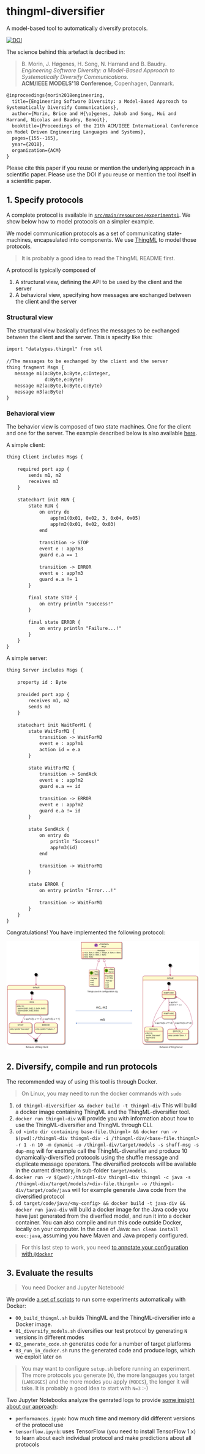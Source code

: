 # thingml-diversifier

A model-based tool to automatically diversify protocols.

[![DOI](https://zenodo.org/badge/118929049.svg)](https://zenodo.org/badge/latestdoi/118929049)

The science behind this artefact is decribed in:

> B. Morin, J. Høgenes, H. Song, N. Harrand and B. Baudry.<br/>*Engineering Software Diversity: a Model-Based Approach to Systematically Diversify Communications.*<br/>**ACM/IEEE MODELS'18 Conference**, Copenhagen, Danmark.<br/>

```
@inproceedings{morin2018engineering,
  title={Engineering Software Diversity: a Model-Based Approach to Systematically Diversify Communications},
  author={Morin, Brice and H{\o}genes, Jakob and Song, Hui and Harrand, Nicolas and Baudry, Benoit},
  booktitle={Proceedings of the 21th ACM/IEEE International Conference on Model Driven Engineering Languages and Systems},
  pages={155--165},
  year={2018},
  organization={ACM}
}
```

Please cite this paper if you reuse or mention the underlying approach in a scientific paper. Please use the DOI if you reuse or mention the tool itself in a scientific paper.

## 1. Specify protocols

A complete protocol is available in [`src/main/resources/experiments1`](https://github.com/SINTEF-9012/thingml-diversifier/tree/master/src/main/resources/experiments1). We show below how to model protocols on a simpler example.

We model communication protocols as a set of communicating state-machines, encapsulated into components. 
We use [ThingML](https://github.com/TelluIoT/ThingML) to model those protocols. 

> It is probably a good idea to read the ThingML README first.

A protocol is typically composed of

1. A structural view, defining the API to be used by the client and the server
2. A behavioral view, specifying how messages are exchanged between the client and the server

### Structural view

The structural view basically defines the messages to be exchanged between the client and the server.
This is specify like this:

```
import "datatypes.thingml" from stl

//The messages to be exchanged by the client and the server
thing fragment Msgs {
   message m1(a:Byte,b:Byte,c:Integer,
              d:Byte,e:Byte)
   message m2(a:Byte,b:Byte,c:Byte)
   message m3(a:Byte)
}
```

### Behavioral view 

The behavior view is composed of two state machines. One for the client and one for the server. The example described below is also available [here](https://github.com/SINTEF-9012/thingml-diversifier/tree/master/docs/mymodel.thingml).

A simple client:
```
thing Client includes Msgs {
    
    required port app {
        sends m1, m2
        receives m3
    }

    statechart init RUN {        
        state RUN {
            on entry do
                app!m1(0x01, 0x02, 3, 0x04, 0x05)
                app!m2(0x01, 0x02, 0x03)
            end
            
            transition -> STOP
            event e : app?m3
            guard e.a == 1
            
            transition -> ERROR
            event e : app?m3
            guard e.a != 1
        }
        
        final state STOP {
            on entry println "Success!"
        }
        
        final state ERROR {
            on entry println "Failure...!"
        }
    }
}
```

A simple server:
```
thing Server includes Msgs {
    
    property id : Byte

    provided port app {
        receives m1, m2
        sends m3
    }

    statechart init WaitForM1 {                
        state WaitForM1 {
            transition -> WaitForM2
            event e : app?m1
            action id = e.a
        }
            
        state WaitForM2 {
            transition -> SendAck
            event e : app?m2
            guard e.a == id
            
            transition -> ERROR
            event e : app?m2
            guard e.a != id
        }
            
        state SendAck {
            on entry do
                println "Success!"
                app!m3(id)
            end
                
            transition -> WaitForM1
        }
        
        state ERROR {
            on entry println "Error...!"
                
            transition -> WaitForM1
        }        
    }
}
```

Congratulations! You have implemented the following protocol:

![simpleProtocol](docs/simpleProtocol.png)

## 2. Diversify, compile and run protocols

The recommended way of using this tool is through Docker.

> On Linux, you may need to run the docker commands with `sudo`

1. `cd thingml-diversifier && docker build -t thingml-div` This will build a docker image containing ThingML and the ThingML-diversifier tool.
2. `docker run thingml-div` will provide you with information about how to use the ThingML-diversifier and ThingML through CLI.
3. `cd <into dir containing base-file.thingml> && docker run -v $(pwd):/thingml-div thingml-div -i /thingml-div/<base-file.thingml> -r 1 -n 10 -m dynamic -o /thingml-div/target/models -s shuff-msg -s dup-msg` will for example call the ThingML-diversifier and produce 10 dynamically-diversified protocols using the shuffle message and duplicate message operators. The diversified protocols will be available in the current directory, in sub-folder `target/models`. 
4. `docker run -v $(pwd):/thingml-div thingml-div thingml -c java -s /thingml-div/target/models/<div-file.thingml> -o /thingml-div/target/code/java` will for example generate Java code from the diversified protocol
5. `cd target/code/java/<my-config> && docker build -t java-div && docker run java-div` will build a docker image for the Java code you have just generated from the diverfied model, and run it into a docker container. You can also compile and run this code outside Docker, locally on your computer. In the case of Java: `mvn clean install exec:java`, assuming you have Maven and Java properly configured.

> For this last step to work, you need [to annotate your configuration with `@docker`](https://github.com/SINTEF-9012/thingml-diversifier/blob/master/src/main/resources/experiments1/java.thingml) 

## 3. Evaluate the results

> You need Docker and Jupyter Notebook!

We provide [a set of scripts](https://github.com/SINTEF-9012/thingml-diversifier/tree/master/src/main/bash) to run some experiments automatically with Docker:

- `00_build_thingml.sh` builds ThingML and the ThingML-diversifier into a Docker image.
- `01_diversify_models.sh` diversifies our test protocol by generating `N` versions in different modes
- `02_generate_code.sh` generates code for a number of target platforms
- `03_run_in_docker.sh` runs the generated code and produce logs, which we exploit later on

> You may want to configure `setup.sh` before running an experiment. The more protocols you generate (`N`), the more langauges you target (`LANGUGES`) and the more modes you apply (`MODES`), the longer it will take. It is probably a good idea to start with `N=3` :-)

Two Jupyter Notebooks analyze the genrated logs to provide [some insight about our approach](https://github.com/SINTEF-9012/thingml-diversifier/tree/master/src/main/python/experiment1):

- `performances.ipynb`: how much time and memory did different versions of the protocol use
- `tensorflow.ipynb`: uses TensorFlow (you need to install TensorFlow 1.x) to learn about each individual protocol and make predictions about all protocols
